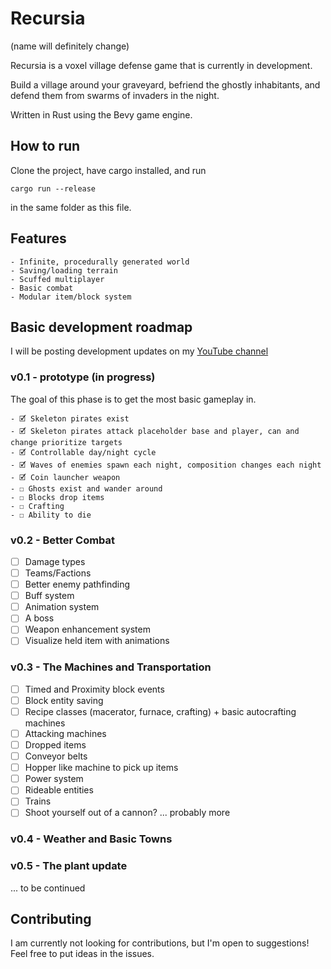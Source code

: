 # Recursia

(name will definitely change)

Recursia is a voxel village defense game that is currently in development.

Build a village around your graveyard, befriend the ghostly inhabitants, and defend them from swarms of invaders in the night.

Written in Rust using the Bevy game engine.

## How to run

Clone the project, have cargo installed, and run

`cargo run --release`

in the same folder as this file.

## Features

    - Infinite, procedurally generated world
    - Saving/loading terrain
    - Scuffed multiplayer
    - Basic combat
    - Modular item/block system

## Basic development roadmap

I will be posting development updates on my [YouTube channel](https://www.youtube.com/channel/UCsfEWFba7Zo1DPNHisczM-g)

### v0.1 - prototype (in progress)

The goal of this phase is to get the most basic gameplay in.

    - 🗹 Skeleton pirates exist
    - 🗹 Skeleton pirates attack placeholder base and player, can and change prioritize targets
    - 🗹 Controllable day/night cycle
    - 🗹 Waves of enemies spawn each night, composition changes each night
    - 🗹 Coin launcher weapon
    - ☐ Ghosts exist and wander around
    - ☐ Blocks drop items
    - ☐ Crafting
    - ☐ Ability to die

### v0.2 - Better Combat

- ☐ Damage types
- ☐ Teams/Factions
- ☐ Better enemy pathfinding
- ☐ Buff system
- ☐ Animation system
- ☐ A boss
- ☐ Weapon enhancement system
- ☐ Visualize held item with animations

### v0.3 - The Machines and Transportation

- ☐ Timed and Proximity block events
- ☐ Block entity saving
- ☐ Recipe classes (macerator, furnace, crafting) + basic autocrafting machines
- ☐ Attacking machines
- ☐ Dropped items
- ☐ Conveyor belts
- ☐ Hopper like machine to pick up items
- ☐ Power system
- ☐ Rideable entities
- ☐ Trains
- ☐ Shoot yourself out of a cannon?
... probably more

### v0.4 - Weather and Basic Towns

### v0.5 - The plant update

... to be continued

## Contributing

I am currently not looking for contributions, but I'm open to suggestions! Feel free to put ideas in the issues.